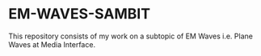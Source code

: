 # EM-WAVES-SAMBIT
This repository consists of my work on a subtopic of EM Waves i.e. Plane Waves at Media Interface.

